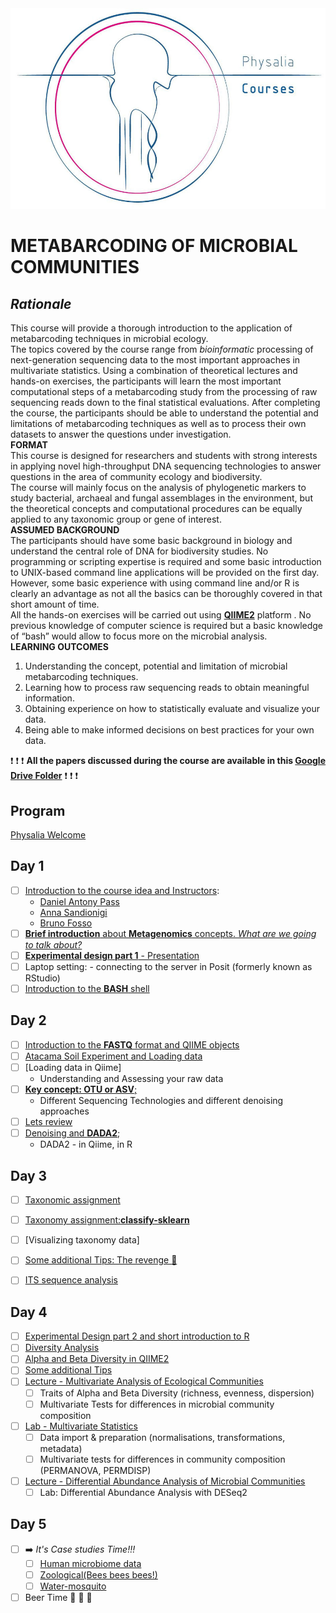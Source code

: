 <img src="main_data_dir/image.jpg" width="940" alt="None">  

**METABARCODING OF MICROBIAL COMMUNITIES**  
=====

## ***Rationale***
This course will provide a thorough introduction to the application of metabarcoding techniques in microbial ecology.  
The topics covered by the course range from *bioinformatic* processing of next-generation sequencing data to the most important approaches in multivariate statistics. Using a combination of theoretical lectures and hands-on exercises, the participants will learn the most important computational steps of a metabarcoding study from the processing of raw sequencing reads down to the final statistical evaluations. After completing the course, the participants should be able to understand the potential and limitations of metabarcoding techniques as well as to process their own datasets to answer the questions under investigation.  
__FORMAT__  
This course is designed for researchers and students with strong interests in applying novel high-throughput DNA sequencing technologies to answer questions in the area of community ecology and biodiversity.  
The course will mainly focus on the analysis of phylogenetic markers to study bacterial, archaeal and fungal assemblages in the environment, but the theoretical concepts and computational procedures can be equally applied to any taxonomic group or gene of interest.  
__ASSUMED BACKGROUND__  
The participants should have some basic background in biology and understand the central role of DNA for biodiversity studies. No programming or scripting expertise is required and some basic introduction to UNIX-based command line applications will be provided on the first day. However, some basic experience with using command line and/or R is clearly an advantage as not all the basics can be thoroughly covered in that short amount of time.  
All the hands-on exercises will be carried out using [**QIIME2**](https://qiime2.org/) platform . No previous knowledge of computer science is required but a basic knowledge of “bash” would allow to focus more on the microbial analysis.  
__LEARNING OUTCOMES__  
1) Understanding the concept, potential and limitation of microbial metabarcoding techniques.
2) Learning how to process raw sequencing reads to obtain meaningful information.
3) Obtaining experience on how to statistically evaluate and visualize your data.
4) Being able to make informed decisions on best practices for your own data.  
  
:exclamation: :exclamation: :exclamation: **All the papers discussed during the course are available in this [Google Drive Folder](https://drive.google.com/drive/folders/1pld02nU8v6APTbysmT_iQdGw8tKToByr?usp=share_link)** :exclamation: :exclamation: :exclamation:    
  

## Program
[Physalia Welcome](https://drive.google.com/open?id=1zAqld5-NcofYez4QYsGGvX0ZtJGphRNQHCBVwUgYNVE)
## Day 1
- [ ] [Introduction to the course idea and Instructors](Welcome.pptx):
    - [Daniel Antony Pass](https://scholar.google.com/citations?user=XQml0DQAAAAJ&hl=en)  
    - [Anna Sandionigi](https://scholar.google.com/citations?hl=it&user=DLDuk_EAAAAJ)  
    - [Bruno Fosso](https://scholar.google.com/citations?user=TBeT9pIAAAAJ&hl=it)  
- [ ] [**Brief introduction** about __Metagenomics__ concepts. *What are we going to talk about?*](https://docs.google.com/presentation/d/1Pei27F-JkJUiJXL7nCe5WaWffws7EHWk5EA3AfyrV-Q/edit?usp=share_link)
- [ ] [**Experimental design part 1**  - Presentation](https://docs.google.com/presentation/d/1BGdfq3lH9avWzLAmXq6RMiOr_F5GEy9i9gyphj6JaYk/edit?usp=sharing)
- [ ] Laptop setting: - connecting to the server in Posit (formerly known as RStudio)  
- [ ] [Introduction to the **BASH** shell](unix_short_tutorial/Readme.md)

## Day 2
- [ ] [Introduction to the **FASTQ** format and QIIME objects](https://docs.google.com/presentation/d/1RowyRGCLqAgt6Oxa_h3c33r4SI9reZlq6ZheRv-HAks/edit?usp=share_link)
- [ ] [Atacama Soil Experiment and Loading data](16S_ITS_tutorial/readme.md)
- [ ] [Loading data in Qiime]
  - Understanding and Assessing your raw data 
- [ ] [**Key concept: OTU or ASV**;](https://docs.google.com/presentation/d/1Rxof51tbTxi45_dMlqtbFkQjpWRLTc76uoI6VH8b3hA/edit?usp=sharing)
  - Different Sequencing Technologies and different denoising approaches
- [ ] [Lets review](unix_short_tutorial/Readme.md)
- [ ] [Denoising and **DADA2**](16S_ITS_tutorial/readme.md#step2-quality-controlling-sequences-and-building-feature-table-and-feature-data);
  - DADA2 - in Qiime, in R

## Day 3
- [ ] [Taxonomic assignment](https://drive.google.com/open?id=1oHTCBiJ1HoHAREZIN2NVSHnC63QphDUJr_cPbgqgDs4)
- [ ] [Taxonomy assignment:**classify-sklearn**](16S_ITS_tutorial/readme.md#step3-summarizing-feature-table-and-feature-data)
- [ ] [Visualizing taxonomy data]
- [ ] [Some additional Tips: The revenge :volcano: ](DataImport_and_Tax_management/readme.md#evaluating-data-quality)
- [ ] [ITS sequence analysis](ITS/ITS_readme.md)


## Day 4
- [ ] [Experimental Design part 2 and short introduction to R](https://docs.google.com/presentation/d/1ybw75VKyMK9vJ_yy2SpFYbn8SZMJ7_6yf-BC0gLJ5vg/edit?usp=sharing)
- [ ] [Diversity Analysis](https://drive.google.com/file/d/1p7UCmfNe0A44Xb8665eaCBps84P7AYRg/view?usp=sharing)
- [ ] [Alpha and Beta Diversity in QIIME2](16S_ITS_tutorial/readme.md#step6-analyzing-alpha-and-beta-diversities)
- [ ] [Some additional Tips](DataImport_and_Tax_management/readme.md)
- [ ] [Lecture  - Multivariate Analysis of Ecological Communities](https://docs.google.com/presentation/d/1SEXLnsAk71ghWJFBjvnSL9-JIU5kHyYi/edit?usp=sharing&ouid=113644278417838041864&rtpof=true&sd=true)  
  - [ ] Traits of Alpha and Beta Diversity (richness, evenness, dispersion)  
  - [ ] Multivariate Tests for differences in microbial community composition  
- [ ] [Lab  - Multivariate Statistics](https://glcdn.githack.com/bfosso/physalia_metabarcoding_oct2021/raw/main/Day4_5_material/Physalia-Metabarcoding-Course-Oct21.html)  
  - [ ] Data import & preparation (normalisations, transformations, metadata)  
  - [ ] Multivariate tests for differences in community composition (PERMANOVA, PERMDISP)    
- [ ] [Lecture - Differential Abundance Analysis of Microbial Communities](https://docs.google.com/presentation/d/1Z2F2_goIAuuKXQQ7ocClOgq8x6tbpClW/edit?usp=sharing&ouid=113644278417838041864&rtpof=true&sd=true) 
  - [ ] Lab: Differential Abundance Analysis with DESeq2

## Day 5
- [ ] :arrow_right: _It's Case studies Time!!!_
  - [ ] [Human microbiome data](human_cancer/readme.md)
  - [ ] [Zoological(Bees bees bees!)](Bee_microbiome/readme.md)
  - [ ] [Water-mosquito](water_mosquito/readme.md)
- [ ] Beer Time :beers: :beers: :beers: